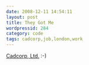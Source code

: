```yaml
---
date: 2008-12-11 14:54:11
layout: post
title: They Got Me
wordpressid: 284
category: code
tags: cadcorp,job,london,work
---
```


[Cadcorp, Ltd.](http://blog.lostinspatial.com/2008/12/08/taking-over-osgeo-one-freetard-at-a-time/) :-)
